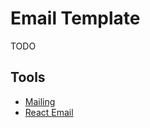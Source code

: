 # Email Template

TODO

<!--
Himalayas
Panelbear
Netflix
Nomad
Scribd
OLX
Statuspage
Udemy
Lee Robinson
Avocode Team
Spark
WeTransfer
Rebel
Republic
Workplace
Auth0
GoDaddy
Uphold
-->

## Tools

- [Mailing](/mailing.md)
- [React Email](/react-email.md)
